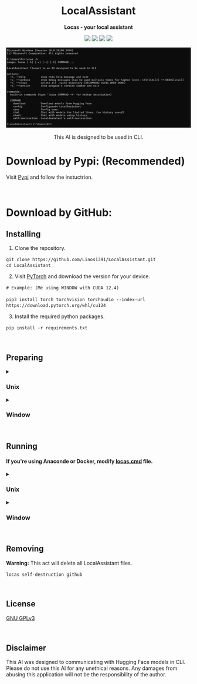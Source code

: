 <div align="center">

# LocalAssistant

**Locas - your local assistant**

[![][latest-release-shield]][latest-release-url]
[![][latest-commit-shield]][latest-commit-url]
[![][pypi-shield]][pypi-url]
[![][python-shield]][python-url]

[latest-release-shield]: https://badgen.net/github/release/Linos1391/LocalAssistant/development?icon=github
[latest-release-url]: https://github.com/Linos1391/LocalAssistant/releases/latest
[latest-commit-shield]: https://badgen.net/github/last-commit/Linos1391/LocalAssistant/main?icon=github
[latest-commit-url]: https://github.com/Linos1391/LocalAssistant/commits/main
[pypi-shield]: https://img.shields.io/badge/pypi-LocalAssistant-blue
[pypi-url]: https://pypi.org/project/LocalAssistant/
[python-shield]: https://img.shields.io/badge/python-3.10+-yellow
[python-url]: https://www.python.org/downloads/

![LocalAssistant](asset/LocalAssistant.png)

This AI is designed to be used in CLI.

</div>

# Download by Pypi: (Recommended)

Visit [Pypi](https://pypi.org/project/LocalAssistant) and follow the instuctrion.

<br>

# Download by GitHub:

## Installing

1. Clone the repository.

```
git clone https://github.com/Linos1391/LocalAssistant.git
cd LocalAssistant
```

2. Visit [PyTorch](https://pytorch.org/get-started/locally/) and download the version for your device.

```
# Example: (Me using WINDOW with CUDA 12.4)

pip3 install torch torchvision torchaudio --index-url https://download.pytorch.org/whl/cu124
```

3. Install the required python packages.

```
pip install -r requirements.txt
```

<br>

## Preparing 

<details>
  <summary><h3>Unix</h3></summary>

  ### Set up path:
  
  Go to your `LocalAssistant` directory (where `requirements.txt` is stored). 

  ```
  cd ...
  ```

  Then thing goes:

  ```
  chmod a+x locas.cmd
  echo 'export LocalAssistant=$PWD
  export PATH=$LocalAssistant:$PATH' >> ~/.bash_profile
  source ~/.bash_profile
  ```

  <br>

  ### Chatting:

  **Notice:** Due to using .cmd, Unix user have to type 'locas.cmd' instead of 'locas'.

  Before doing anything, we should download a model first.

  ```
  locas.cmd download -n qwen Qwen/Qwen2.5-1.5B-Instruct 1
  ```

  We will use `locas start` for AI's memory.

  ```
  locas.cmd start
  ```

  <br>

  ### Chatting with memory:

  **Notice:** Due to using .cmd, Unix user have to type 'locas.cmd' instead of 'locas'.

  Before doing anything, we should download a model first.

  ```
  locas.cmd download -n allmpnetv2 sentence-transformers/all-mpnet-base-v2 2
  ```

  Memory only allow on `locas start`, remember that. Anyway, let's dive into it!

  ```
  locas.cmd start -m
  ```

</details>

<details>
  <summary><h3>Window</h3></summary>

  ### Set up path:
  
  Open your Powershell. Go to your `LocalAssistant` directory (where `requirements.txt` is stored). 
    
  ```
  cd ...
  ```
    
  Then thing goes:

  ```
  $old_path = [Environment]::GetEnvironmentVariable('path', 'user');
  $new_path = $old_path + ';' + $PWD
  [Environment]::SetEnvironmentVariable('path', $new_path,'User');
  ```

  Then close your Powershell.

  <br>

  ### Chatting:

  Before doing anything, we should download a model first.

  ```
  locas download -n qwen Qwen/Qwen2.5-1.5B-Instruct 1
  ```

  We will use `locas start` for AI's memory.

  ```
  locas start
  ```

  <br>

  ### Chatting with memory:

  Before doing anything, we should download a model first.

  ```
  locas download -n allmpnetv2 sentence-transformers/all-mpnet-base-v2 2
  ```

  Memory only allow on `locas start`, remember that. Anyway, let's dive into it!

  ```
  locas start -m
  ```
  
</details>

<br>

## Running

#### If you're using Anaconde or Docker, modify [locas.cmd](locas.cmd) file.

<details>
  <summary><h3>Unix</h3></summary>
  
  **Notice:** Due to using .cmd, Unix user have to type 'locas.cmd' instead of 'locas'.

  ```
  locas.cmd ...
  ```

  Use `locas.cmd -h` for more.
    
</details>

<details>
  <summary><h3>Window</h3></summary>
  
  ```
  locas ...
  ```

  Use `locas -h` for more.
  
</details>

<br>

## Removing

**Warning:** This act will delete all LocalAssistant files.
```
locas self-destruction github
```

<br>

## License

[GNU GPLv3](LICENSE)

<br>

## Disclaimer

This AI was designed to communicating with Hugging Face models in CLI. Please do not use this AI for any unethical reasons. Any damages from abusing this application will not be the responsibility of the author.

